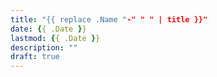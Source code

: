```yaml
---
title: "{{ replace .Name "-" " " | title }}"
date: {{ .Date }}
lastmod: {{ .Date }}
description: ""
draft: true
---
```


